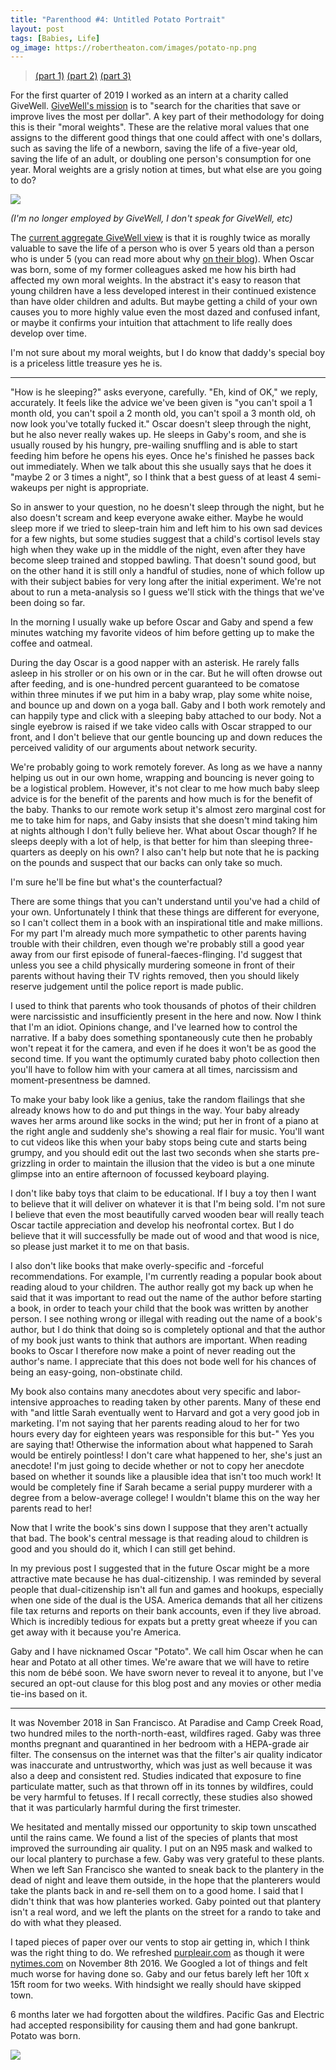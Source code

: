 ```yaml
---
title: "Parenthood #4: Untitled Potato Portrait"
layout: post
tags: [Babies, Life]
og_image: https://robertheaton.com/images/potato-np.png
---
```

> [(part 1)](/2019/06/17/childbirth-a-fathers-eye-view/)
> [(part 2)](/2019/06/30/1-month-of-parenthood/)
> [(part 3)](/2019/08/25/parenthood-3-oscar-heaton-quarterly-baby-review/)

For the first quarter of 2019 I worked as an intern at a charity called GiveWell. [GiveWell's mission](https://www.givewell.org/) is to "search for the charities that save or improve lives the most per dollar". A key part of their methodology for doing this is their "moral weights". These are the relative moral values that one assigns to the different good things that one could affect with one's dollars, such as saving the life of a newborn, saving the life of a five-year old, saving the life of an adult, or doubling one person's consumption for one year. Moral weights are a grisly notion at times, but what else are you going to do?

<img src="/images/potato-np.png" />

*(I'm no longer employed by GiveWell, I don't speak for GiveWell, etc)*

The [current aggregate GiveWell view](https://www.givewell.org/how-we-work/our-criteria/cost-effectiveness/cost-effectiveness-models) is that it is roughly twice as morally valuable to save the life of a person who is over 5 years old than a person who is under 5 (you can read more about why [on their blog](https://www.givewell.org/how-we-work/our-criteria/cost-effectiveness/comparing-moral-weights)). When Oscar was born, some of my former colleagues asked me how his birth had affected my own moral weights. In the abstract it's easy to reason that young children have a less developed interest in their continued existence than have older children and adults. But maybe getting a child of your own causes you to more highly value even the most dazed and confused infant, or maybe it confirms your intuition that attachment to life really does develop over time.

I'm not sure about my moral weights, but I do know that daddy's special boy is a priceless little treasure yes he is.

---

"How is he sleeping?" asks everyone, carefully. "Eh, kind of OK," we reply, accurately. It feels like the advice we've been given is "you can't spoil a 1 month old, you can't spoil a 2 month old, you can't spoil a 3 month old, oh now look you've totally fucked it." Oscar doesn't sleep through the night, but he also never really wakes up. He sleeps in Gaby's room, and she is usually roused by his hungry, pre-wailing snuffling and is able to start feeding him before he opens his eyes. Once he's finished he passes back out immediately. When we talk about this she usually says that he does it "maybe 2 or 3 times a night", so I think that a best guess of at least 4 semi-wakeups per night is appropriate.

So in answer to your question, no he doesn't sleep through the night, but he also doesn't scream and keep everyone awake either. Maybe he would sleep more if we tried to sleep-train him and left him to his own sad devices for a few nights, but some studies suggest that a child's cortisol levels stay high when they wake up in the middle of the night, even after they have become sleep trained and stopped bawling. That doesn't sound good, but on the other hand it is still only a handful of studies, none of which follow up with their subject babies for very long after the initial experiment. We're not about to run a meta-analysis so I guess we'll stick with the things that we've been doing so far.

In the morning I usually wake up before Oscar and Gaby and spend a few minutes watching my favorite videos of him before getting up to make the coffee and oatmeal.

During the day Oscar is a good napper with an asterisk. He rarely falls asleep in his stroller or on his own or in the car. But he will often drowse out after feeding, and is one-hundred percent guaranteed to be comatose within three minutes if we put him in a baby wrap, play some white noise, and bounce up and down on a yoga ball. Gaby and I both work remotely and can happily type and click with a sleeping baby attached to our body. Not a single eyebrow is raised if we take video calls with Oscar strapped to our front, and I don't believe that our gentle bouncing up and down reduces the perceived validity of our arguments about network security.

We're probably going to work remotely forever. As long as we have a nanny helping us out in our own home, wrapping and bouncing is never going to be a logistical problem. However, it's not clear to me how much baby sleep advice is for the benefit of the parents and how much is for the benefit of the baby. Thanks to our remote work setup it's almost zero marginal cost for me to take him for naps, and Gaby insists that she doesn't mind taking him at nights although I don't fully believe her. What about Oscar though? If he sleeps deeply with a lot of help, is that better for him than sleeping three-quarters as deeply on his own? I also can't help but note that he is packing on the pounds and suspect that our backs can only take so much.

I'm sure he'll be fine but what's the counterfactual?

There are some things that you can't understand until you've had a child of your own. Unfortunately I think that these things are different for everyone, so I can't collect them in a book with an inspirational title and make millions. For my part I'm already much more sympathetic to other parents having trouble with their children, even though we're probably still a good year away from our first episode of funeral-faeces-flinging. I'd suggest that unless you see a child physically murdering someone in front of their parents without having their TV rights removed, then you should likely reserve judgement until the police report is made public.

I used to think that parents who took thousands of photos of their children were narcissistic and insufficiently present in the here and now. Now I think that I'm an idiot. Opinions change, and I've learned how to control the narrative. If a baby does something spontaneously cute then he probably won't repeat it for the camera, and even if he does it won't be as good the second time. If you want the optimumly curated baby photo collection then you'll have to follow him with your camera at all times, narcissism and moment-presentness be damned.

To make your baby look like a genius, take the random flailings that she already knows how to do and put things in the way. Your baby already waves her arms around like socks in the wind; put her in front of a piano at the right angle and suddenly she's showing a real flair for music. You'll want to cut videos like this when your baby stops being cute and starts being grumpy, and you should edit out the last two seconds when she starts pre-grizzling in order to maintain the illusion that the video is but a one minute glimpse into an entire afternoon of focussed keyboard playing.

I don't like baby toys that claim to be educational. If I buy a toy then I want to believe that it will deliver on whatever it is that I'm being sold. I'm not sure I believe that even the most beautifully carved wooden bear will really teach Oscar tactile appreciation and develop his neofrontal cortex. But I do believe that it will successfully be made out of wood and that wood is nice, so please just market it to me on that basis.

I also don't like books that make overly-specific and -forceful recommendations. For example, I'm currently reading a popular book about reading aloud to your children. The author really got my back up when he said that it was important to read out the name of the author before starting a book, in order to teach your child that the book was written by another person. I see nothing wrong or illegal with reading out the name of a book's author, but I do think that doing so is completely optional and that the author of my book just wants to think that authors are important. When reading books to Oscar I therefore now make a point of never reading out the author's name. I appreciate that this does not bode well for his chances of being an easy-going, non-obstinate child.

My book also contains many anecdotes about very specific and labor-intensive approaches to reading taken by other parents. Many of these end with "and little Sarah eventually went to Harvard and got a very good job in marketing. I'm not saying that her parents reading aloud to her for two hours every day for eighteen years was responsible for this but-" Yes you are saying that! Otherwise the information about what happened to Sarah would be entirely pointless! I don't care what happened to her, she's just an anecdote! I'm just going to decide whether or not to copy her anecdote based on whether it sounds like a plausible idea that isn't too much work! It would be completely fine if Sarah became a serial puppy murderer with a degree from a below-average college! I wouldn't blame this on the way her parents read to her!

Now that I write the book's sins down I suppose that they aren't actually that bad. The book's central message is that reading aloud to children is good and you should do it, which I can still get behind.

In my previous post I suggested that in the future Oscar might be a more attractive mate because he has dual-citizenship. I was reminded by several people that dual-citizenship isn't all fun and games and hookups, especially when one side of the dual is the USA. America demands that all her citizens file tax returns and reports on their bank accounts, even if they live abroad. Which is incredibly tedious for expats but a pretty great wheeze if you can get away with it because you're America.

Gaby and I have nicknamed Oscar "Potato". We call him Oscar when he can hear and Potato at all other times. We're aware that we will have to retire this nom de bébé soon. We have sworn never to reveal it to anyone, but I've secured an opt-out clause for this blog post and any movies or other media tie-ins based on it.

----

It was November 2018 in San Francisco. At Paradise and Camp Creek Road, two hundred miles to the north-north-east, wildfires raged. Gaby was three months pregnant and quarantined in her bedroom with a HEPA-grade air filter. The consensus on the internet was that the filter's air quality indicator was inaccurate and untrustworthy, which was just as well because it was also a deep and consistent red. Studies indicated that exposure to fine particulate matter, such as that thrown off in its tonnes by wildfires, could be very harmful to fetuses. If I recall correctly, these studies also showed that it was particularly harmful during the first trimester.

We hesitated and mentally missed our opportunity to skip town unscathed until the rains came. We found a list of the species of plants that most improved the surrounding air quality. I put on an N95 mask and walked to our local plantery to purchase a few. Gaby was very grateful to these plants. When we left San Francisco she wanted to sneak back to the plantery in the dead of night and leave them outside, in the hope that the planterers would take the plants back in and re-sell them on to a good home. I said that I didn't think that was how planteries worked. Gaby pointed out that plantery isn't a real word, and we left the plants on the street for a rando to take and do with what they pleased.

I taped pieces of paper over our vents to stop air getting in, which I think was the right thing to do. We refreshed [purpleair.com](purpleair.com) as though it were [nytimes.com](nytimes.com) on November 8th 2016. We Googled a lot of things and felt much worse for having done so. Gaby and our fetus barely left her 10ft x 15ft room for two weeks. With hindsight we really should have skipped town.

6 months later we had forgotten about the wildfires. Pacific Gas and Electric had accepted responsibility for causing them and had gone bankrupt. Potato was born. 

<img src="/images/potato-face.png" />
